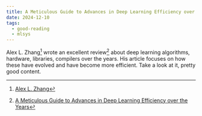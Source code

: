 ```yaml
---
title: A Meticulous Guide to Advances in Deep Learning Efficiency over the Years
date: 2024-12-10
tags:
  - good-reading
  - mlsys
---
```


Alex L. Zhang[^alexzhang13] wrote an excellent review[^efficient-dl] about deep learning algorithms, hardware, libraries, compilers over the years. His article focuses on how these have evolved and have become more efficient. Take a look at it, pretty good content.

[^alexzhang13]: [Alex L. Zhang](https://alexzhang13.github.io/)
[^efficient-dl]: [A Meticulous Guide to Advances in Deep Learning Efficiency over the Years](https://alexzhang13.github.io/blog/2024/efficient-dl/)
